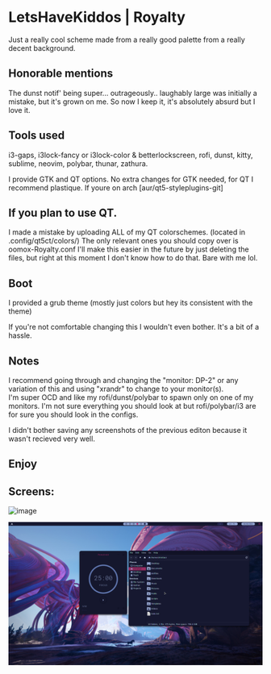 LetsHaveKiddos | Royalty
===========================

Just a really cool scheme made from a really good palette from a really decent background.

## Honorable mentions

The dunst notif' being super... outrageously.. laughably large was initially a mistake, but it's grown on me. So now I keep it, it's absolutely absurd but I love it.

## Tools used
i3-gaps, i3lock-fancy or i3lock-color & betterlockscreen, rofi, dunst, kitty, sublime, neovim, polybar, thunar, zathura.

I provide GTK and QT options.
No extra changes for GTK needed, for QT I recommend plastique. If youre on arch [aur/qt5-styleplugins-git]

## If you plan to use QT. 
I made a mistake by uploading ALL of my QT colorschemes. (located in .config/qt5ct/colors/) The only relevant ones you should copy over is oomox-Royalty.conf
I'll make this easier in the future by just deleting the files, but right at this moment I don't know how to do that. Bare with me lol. 


## Boot 

I provided a grub theme (mostly just colors but hey its consistent with the theme)

If you're not comfortable changing this I wouldn't even bother. It's a bit of a hassle.

## Notes

I recommend going through and changing the "monitor: DP-2" or any variation of this and using "xrandr" to change to your monitor(s).   
I'm super OCD and like my rofi/dunst/polybar to spawn only on one of my monitors. I'm not sure everything you should look at but rofi/polybar/i3 are for sure you should look in the configs. 

I didn't bother saving any screenshots of the previous editon because it wasn't recieved very well.

## Enjoy

## Screens:

![image](screenshots/reddit-screenshots.png)

![image](screenshots/thunar-pomotroid.png)
